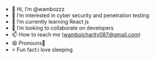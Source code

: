 - 👋 Hi, I’m @wambozzz
- 👀 I’m interested in cyber security and penetration testing 
- 🌱 I’m currently learning React js
- 💞️ I’m looking to collaborate on developers 
- 📫 How to reach me (wamboicharity087@gmail.com)
- 😄 Pronouns🌸
- ⚡ Fun fact:i love sleeping

<!---
wambozzz/wambozzz is a ✨ special ✨ repository because its `README.md` (this file) appears on your GitHub profile.
You can click the Preview link to take a look at your changes.
--->
